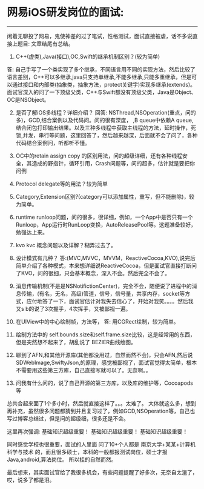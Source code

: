 # 网易iOS研发岗位的面试:

***

闲着无聊投了网易，鬼使神差的过了笔试，性格测试，面试直接被虐，话不多说直接上题目: 文章结尾有总结。

1. C++(虚类),Java(接口),OC,Swift的继承机制区别？(较为简单)

答: 自己手写了一个类实现了多个继承，不同语言用不同的实现方法，然后比较了语言差别，C++可以多继承,java只支持单继承,不能多继承,只能多重继承，但是可以通过接口和内部类(抽象类，抽象方法，protect关键字)实现多继承(extends)。
面试官深入的问了一下顶级父类，C++与Swift都没有顶级父类，Java是Object、OC是NSObject。

2. 是否了解iOS多线程？详细介绍？
回答: NSThread,NSOperation(重点，问的多)，GCD,结合案例以及代码问。问的很有深度， ,B queue中依赖A queue, 结合闭包打印输出结果。以及三种多线程中获取主线程的方法，延时操作，死锁,并发，串行等问题，这里回答了，然后越来越深，后面就不会了问了，各种代码结合案例问，听都听不懂。

3.  OC中的retain assign copy 的区别用法，问的超级详细，还有各种线程安全，其造成的野指针，循环引用，Crash问题等，问的超多，估计就是要把你问倒
4. Protocol delegate等的用法？较为简单
5. Category,Extension区别?(category可以添加属性，重写，但不能删除)，较为简单。
6. runtime runloop问题，问的很多，很详细，例如，一个App中是否只有一个Runloop，App运行时RunLoop变换，AutoReleasePool等。这题准备较好，勉强达上来。
7. kvo kvc 概念问题以及详解？糊弄过去了。
8. 设计模式有几种？
答:(MVC,MVVC，MVVM，ReactiveCocoa,KVO),说完后简单介绍了各种模式，本来想详细说ReactiveCocoa，但是面试官直接打断问了KVO，问的很细，只会基本概念，深入不会。然后完全不会了。
9. 消息传输机制(不是是NSNotifictionCenter)，完全不会，随便说了进程中的消息传输，(有名，无名，高级)管道，信号，信号量，共享内存，socket等方式，应付地答了一下，面试官估计对我失去信心了，开始对我笑。。。。然后我又s b的说了3次握手，4次挥手，又被鄙视一遍。
10. 在UIView中的中心绘制帧，方法等，
答: 用CGRect绘制，较为简单。
11. 绘制方法中的 self.bounds.size和self.frame.size比较，这是经常用的东西，但是突然想不起来了，胡乱说了 BEZIER曲线绘图。
12. 聊到了AFN,和其他开源库(其他都没用过，自然而然不会)，只会AFN,然后说SDWebImage,SwiftyJson,的原理，感觉被鄙视了，面试官觉得太简单，根本不需要用这些第三方库，自己直接写就可以了。无奈啊。。
13. 问我有什么问的，说了自己开源的第三方库，以及库的维护等，Cocoapods等

总共合起来面了1个多小时，然后就直接这样了。。。太难了。
大体就这么多，想到再补充，虽然很多问题都猜到并且复习过了，例如GCD,NSOperation等，自己也写过博客总结过，但是问的超级细，很多还是不会。

这里再次强调:
基础知识超级重要！
基础知识超级重要！
基础知识超级重要！

同时感觉学校也很重要，面试的人里面 问了10+个人都是    南京大学+某某+计算机科学与技术  的，而且很多硕士，本科的一般都报测试岗位，硕士才报Java,android,算法岗位。
所以挂的自然而然。

最后想来，其实面试官给了我很多机会，有些问题提醒了好多次，无奈自太渣了，哎，说多了都是泪。
